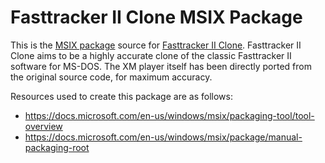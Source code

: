 # Fasttracker II Clone MSIX Package

This is the [MSIX package](https://www.microsoft.com/store/productId/9PK13604VB17) source for [Fasttracker II Clone](https://github.com/a740g/ft2-clone). Fasttracker II Clone aims to be a highly accurate clone of the classic Fasttracker II software for MS-DOS. The XM player itself has been directly ported from the original source code, for maximum accuracy.

Resources used to create this package are as follows:

- <https://docs.microsoft.com/en-us/windows/msix/packaging-tool/tool-overview>
- <https://docs.microsoft.com/en-us/windows/msix/package/manual-packaging-root>

